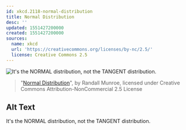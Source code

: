 ```yaml
---
id: xkcd.2118-normal-distribution
title: Normal Distribution
desc: ''
updated: 1551427200000
created: 1551427200000
sources:
  name: xkcd
  url: 'https://creativecommons.org/licenses/by-nc/2.5/'
  license: Creative Commons 2.5
---
```

![It's the NORMAL distribution, not the TANGENT distribution.](https://imgs.xkcd.com/comics/normal_distribution.png)
> "[Normal Distribution](https://xkcd.com/2118/)", by Randall Munroe, licensed under Creative Commons Attribution-NonCommercial 2.5 License

## Alt Text
It's the NORMAL distribution, not the TANGENT distribution.
